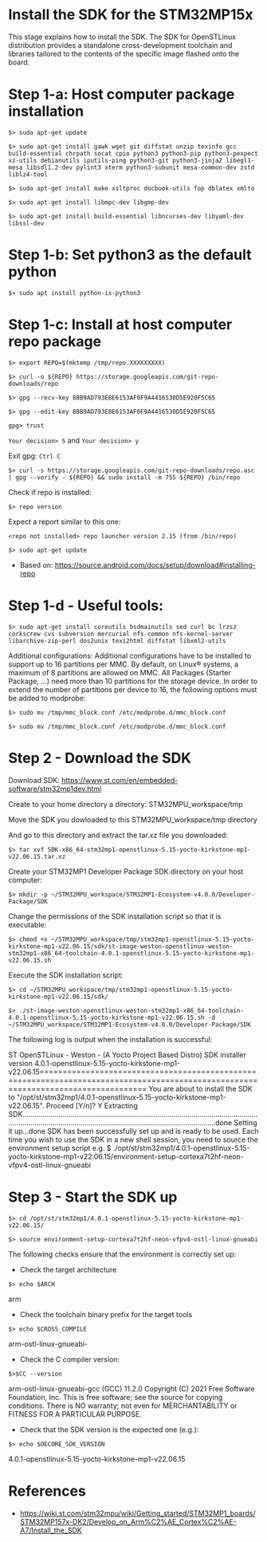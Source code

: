 # Install the SDK for the STM32MP15x

This stage explains how to install the SDK. The SDK for OpenSTLinux distribution provides a standalone cross-development toolchain and libraries tailored to the contents of the specific image flashed onto the board.

# Step 1-a: Host computer package installation
`$> sudo apt-get update` 

`$> sudo apt-get install gawk wget git diffstat unzip texinfo gcc build-essential chrpath socat cpio python3 python3-pip python3-pexpect xz-utils debianutils iputils-ping python3-git python3-jinja2 libegl1-mesa libsdl1.2-dev pylint3 xterm python3-subunit mesa-common-dev zstd liblz4-tool`  

`$> sudo apt-get install make xsltproc docbook-utils fop dblatex xmlto`  

`$> sudo apt-get install libmpc-dev libgmp-dev`  

`$> sudo apt-get install build-essential libncurses-dev libyaml-dev libssl-dev`  

# Step 1-b: Set python3 as the default python

`$> sudo apt install python-is-python3`

# Step 1-c: Install at host computer repo package

`$> export REPO=$(mktemp /tmp/repo.XXXXXXXXX)`  

`$> curl -o ${REPO} https://storage.googleapis.com/git-repo-downloads/repo`  

`$> gpg --recv-key 8BB9AD793E8E6153AF0F9A4416530D5E920F5C65`  

`$> gpg --edit-key 8BB9AD793E8E6153AF0F9A4416530D5E920F5C65`

`gpg> trust`

`Your decision> 5` and `Your decision> y`

Exit gpg: `Ctrl C`  

`$> curl -s https://storage.googleapis.com/git-repo-downloads/repo.asc | gpg --verify - ${REPO} && sudo install -m 755 ${REPO} /bin/repo`

Check if repo is installed:  

`$> repo version`

Expect a report similar to this one:

`<repo not installed>
repo launcher version 2.15
(from /bin/repo)`

`$> sudo apt-get update`

- Based on: https://source.android.com/docs/setup/download#installing-repo  

# Step 1-d - Useful tools:

`$> sudo apt-get install coreutils bsdmainutils sed curl bc lrzsz corkscrew cvs subversion mercurial nfs-common nfs-kernel-server libarchive-zip-perl dos2unix texi2html diffstat libxml2-utils`

Additional configurations:
Additional configurations have to be installed to support up to 16 partitions per MMC. By default, on Linux® systems, a maximum of 8 partitions are allowed on MMC. All Packages (Starter Package, ...) need more than 10 partitions for the storage device. In order to extend the number of partitions per device to 16, the following options must be added to modprobe:

`$> sudo mv /tmp/mmc_block.conf /etc/modprobe.d/mmc_block.conf`

`$> sudo mv /tmp/mmc_block.conf /etc/modprobe.d/mmc_block.conf`


# Step 2 - Download the SDK

Download SDK: https://www.st.com/en/embedded-software/stm32mp1dev.html

Create to your home directory a directory: STM32MPU_workspace/tmp

Move the SDK you dowloaded to this STM32MPU_workspace/tmp directory

And go to this directory and extract the tar.xz file you downloaded:

`$> tar xvf SDK-x86_64-stm32mp1-openstlinux-5.15-yocto-kirkstone-mp1-v22.06.15.tar.xz`  

Create your STM32MP1 Developer Package SDK directory on your host computer:

`$> mkdir -p ~/STM32MPU_workspace/STM32MP1-Ecosystem-v4.0.0/Developer-Package/SDK`

Change the permissions of the SDK installation script so that it is executable:

`$> chmod +x ~/STM32MPU_workspace/tmp/stm32mp1-openstlinux-5.15-yocto-kirkstone-mp1-v22.06.15/sdk/st-image-weston-openstlinux-weston-stm32mp1-x86_64-toolchain-4.0.1-openstlinux-5.15-yocto-kirkstone-mp1-v22.06.15.sh`

Execute the SDK installation script:

`$> cd ~/STM32MPU_workspace/tmp/stm32mp1-openstlinux-5.15-yocto-kirkstone-mp1-v22.06.15/sdk/`

`$> ./st-image-weston-openstlinux-weston-stm32mp1-x86_64-toolchain-4.0.1-openstlinux-5.15-yocto-kirkstone-mp1-v22.06.15.sh -d ~/STM32MPU_workspace/STM32MP1-Ecosystem-v4.0.0/Developer-Package/SDK`

The following log is output when the installation is successful:

ST OpenSTLinux - Weston - (A Yocto Project Based Distro) SDK installer version 4.0.1-openstlinux-5.15-yocto-kirkstone-mp1-v22.06.15===================================================================================================================================
You are about to install the SDK to "/opt/st/stm32mp1/4.0.1-openstlinux-5.15-yocto-kirkstone-mp1-v22.06.15". Proceed [Y/n]? Y
Extracting SDK............................................................................................................................................................................................................................done
Setting it up...done
SDK has been successfully set up and is ready to be used.
Each time you wish to use the SDK in a new shell session, you need to source the environment setup script e.g.
 $ ./opt/st/stm32mp1/4.0.1-openstlinux-5.15-yocto-kirkstone-mp1-v22.06.15/environment-setup-cortexa7t2hf-neon-vfpv4-ostl-linux-gnueabi


# Step 3 - Start the SDK up 

`$> cd /opt/st/stm32mp1/4.0.1-openstlinux-5.15-yocto-kirkstone-mp1-v22.06.15/`

`$> source environment-setup-cortexa7t2hf-neon-vfpv4-ostl-linux-gnueabi`

The following checks ensure that the environment is correctly set up:

- Check the target architecture

`$> echo $ARCH`

arm

- Check the toolchain binary prefix for the target tools

`$> echo $CROSS_COMPILE `

arm-ostl-linux-gnueabi-

- Check the C compiler version:

`$>$CC --version`

arm-ostl-linux-gnueabi-gcc (GCC) 11.2.0
Copyright (C) 2021 Free Software Foundation, Inc.
This is free software; see the source for copying conditions.  There is NO
warranty; not even for MERCHANTABILITY or FITNESS FOR A PARTICULAR PURPOSE.

- Check that the SDK version is the expected one (e.g.):

`$> echo $OECORE_SDK_VERSION`

4.0.1-openstlinux-5.15-yocto-kirkstone-mp1-v22.06.15


# References
- https://wiki.st.com/stm32mpu/wiki/Getting_started/STM32MP1_boards/STM32MP157x-DK2/Develop_on_Arm%C2%AE_Cortex%C2%AE-A7/Install_the_SDK
